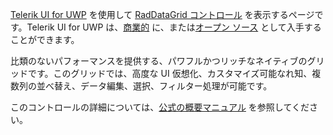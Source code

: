 ﻿[Telerik UI for UWP](http://www.telerik.com/universal-windows-platform-ui) を使用して [RadDataGrid コントロール](http://www.telerik.com/universal-windows-platform-ui/grid) を表示するページです。Telerik UI for UWP は、[商業的](http://www.telerik.com/purchase/universal-windows-platform) に、または[オープン ソース](https://github.com/telerik/UI-For-UWP) として入手することができます。

比類のないパフォーマンスを提供する、パワフルかつリッチなネイティブのグリッドです。このグリッドでは、高度な UI 仮想化、カスタマイズ可能なれ知、複数列の並べ替え、データ編集、選択、フィルター処理が可能です。

このコントロールの詳細については、[公式の概要マニュアル](http://docs.telerik.com/windows-universal/controls/raddatagrid/gettingstarted) を参照してください。
